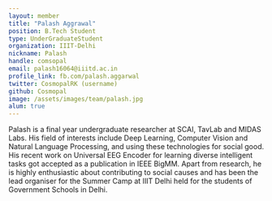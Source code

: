 ```yaml
---
layout: member
title: "Palash Aggrawal"
position: B.Tech Student
type: UnderGraduateStudent
organization: IIIT-Delhi
nickname: Palash
handle: comsopal
email: palash16064@iiitd.ac.in
profile_link: fb.com/palash.aggarwal
twitter: CosmopalRK (username)
github: Cosmopal
image: /assets/images/team/palash.jpg 
alum: true
---
```


Palash is a final year undergraduate researcher at SCAI, TavLab and MIDAS Labs. His field of interests include Deep Learning, Computer Vision and Natural Language Processing, and using these technologies for social good. His recent work on Universal EEG Encoder for learning diverse intelligent tasks got accepted as a publication in IEEE BigMM. Apart from research, he is highly enthusiastic about contributing to social causes and has been the lead organiser for the Summer Camp at IIIT Delhi held for the students of Government Schools in Delhi.
